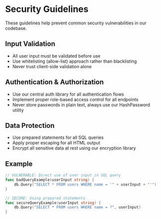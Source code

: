 # Security Guidelines

These guidelines help prevent common security vulnerabilities in our codebase.

## Input Validation

- All user input must be validated before use
- Use whitelisting (allow-list) approach rather than blacklisting
- Never trust client-side validation alone

## Authentication & Authorization

- Use our central auth library for all authentication flows
- Implement proper role-based access control for all endpoints
- Never store passwords in plain text, always use our HashPassword utility

## Data Protection

- Use prepared statements for all SQL queries
- Apply proper escaping for all HTML output
- Encrypt all sensitive data at rest using our encryption library

## Example

```go
// VULNERABLE: Direct use of user input in SQL query
func badQueryExample(userInput string) {
    db.Query("SELECT * FROM users WHERE name = '" + userInput + "'")
}

// SECURE: Using prepared statements
func secureQueryExample(userInput string) {
    db.Query("SELECT * FROM users WHERE name = ?", userInput)
}
``` 